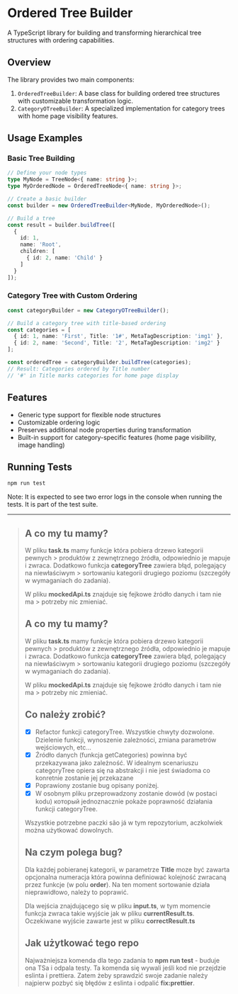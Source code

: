 # Ordered Tree Builder

A TypeScript library for building and transforming hierarchical tree structures with ordering capabilities.

## Overview

The library provides two main components:

1. `OrderedTreeBuilder`: A base class for building ordered tree structures with customizable transformation logic.
2. `CategoryOTreeBuilder`: A specialized implementation for category trees with home page visibility features.

## Usage Examples

### Basic Tree Building

```typescript
// Define your node types
type MyNode = TreeNode<{ name: string }>;
type MyOrderedNode = OrderedTreeNode<{ name: string }>;

// Create a basic builder
const builder = new OrderedTreeBuilder<MyNode, MyOrderedNode>();

// Build a tree
const result = builder.buildTree([
  { 
    id: 1, 
    name: 'Root',
    children: [
      { id: 2, name: 'Child' }
    ]
  }
]);
```

### Category Tree with Custom Ordering

```typescript
const categoryBuilder = new CategoryOTreeBuilder();

// Build a category tree with title-based ordering
const categories = [
  { id: 1, name: 'First', Title: '1#', MetaTagDescription: 'img1' },
  { id: 2, name: 'Second', Title: '2', MetaTagDescription: 'img2' }
];

const orderedTree = categoryBuilder.buildTree(categories);
// Result: Categories ordered by Title number
// '#' in Title marks categories for home page display
```
## Features

- Generic type support for flexible node structures
- Customizable ordering logic
- Preserves additional node properties during transformation
- Built-in support for category-specific features (home page visibility, image handling)

## Running Tests

```bash
npm run test
```

Note: It is expected to see two error logs in the console when running the tests. It is part of the test suite.


_____ 

> ## A co my tu mamy?
> 
> W pliku **task.ts** mamy funkcje która pobiera drzewo kategorii pewnych > produktów z zewnętrznego źródła, odpowiednio je mapuje i zwraca.
> Dodatkowo funkcja **categoryTree** zawiera błąd, polegający na niewłaściwym > sortowaniu kategorii drugiego poziomu (szczegóły w wymaganiach do zadania).
> 
> W pliku **mockedApi.ts** znajduje się fejkowe źródło danych i tam nie ma > potrzeby nic zmieniać.
> 
> ## A co my tu mamy?
> 
> W pliku **task.ts** mamy funkcje która pobiera drzewo kategorii pewnych > produktów z zewnętrznego źródła, odpowiednio je mapuje i zwraca.
> Dodatkowo funkcja **categoryTree** zawiera błąd, polegający na niewłaściwym > sortowaniu kategorii drugiego poziomu (szczegóły w wymaganiach do zadania).
> 
> W pliku **mockedApi.ts** znajduje się fejkowe źródło danych i tam nie ma > potrzeby nic zmieniać.
> 
> ## Co należy zrobić?
>
> - [x] Refactor funkcji categoryTree. Wszystkie chwyty dozwolone. Dzielenie funkcji, wynoszenie zależności, zmiana parametrów wejściowych, etc...
> - [x] Źródło danych (funkcja getCategories) powinna być przekazywana jako zależność. W idealnym scenariuszu categoryTree opiera się na abstrakcji i nie jest świadoma co konretnie zostanie jej przekazane
> - [x] Poprawiony zostanie bug opisany poniżej.
> - [x] W osobnym pliku przeprowadzony zostanie dowód (w postaci kodu) который jednoznacznie pokaże poprawność działania funkcji categoryTree.
> 
> Wszystkie potrzebne paczki são já w tym repozytorium, aczkolwiek można użytkować dowolnych.
> 
> ## Na czym polega bug?
> 
> Dla każdej pobieranej kategorii, w parametrze **Title** moze być zawarta opcjonalna numeracja która powinna definiować kolejność zwracaną przez funkcje (w polu **order**).
> Na ten moment sortowanie działa nieprawidłowo, należy to poprawić.
> 
> Dla wejścia znajdującego się w pliku **input.ts**, w tym momencie funkcja zwraca takie wyjście jak w pliku **currentResult.ts**. Oczekiwane wyjście zawarte jest w pliku **correctResult.ts**
> 
> ## Jak użytkować tego repo
> 
> Najważniejsza komenda dla tego zadania to **npm run test** - buduje ona TSa i odpala testy. Ta komenda się wywali jeśli kod nie przejdzie eslinta i prettiera. Zatem żeby sprawdzić swoje zadanie należy najpierw pozbyć się błędów z eslinta i odpalić **fix:prettier**.
>